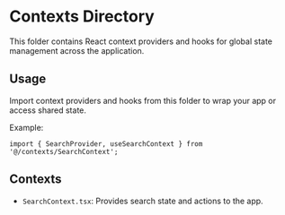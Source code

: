 # Contexts Directory

This folder contains React context providers and hooks for global state management across the application.

## Usage

Import context providers and hooks from this folder to wrap your app or access shared state.

Example:
```tsx
import { SearchProvider, useSearchContext } from '@/contexts/SearchContext';
```

## Contexts
- `SearchContext.tsx`: Provides search state and actions to the app. 